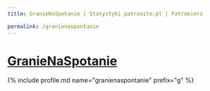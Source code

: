 ```yaml
---
title: GranieNaSpotanie | Statystyki patronite.pl | Patromierz

permalink: /granienaspontanie
---
```


# [GranieNaSpotanie](https://patronite.pl/granienaspontanie)

{% include profile.md name="granienaspontanie" prefix="g" %}
